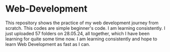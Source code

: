 # Web-Development
This repository shows the practice of my web development journey from scratch.
This codes are simple beginner's code. I am learning consistently. I just uploaded 57 folders on 28.05.24, all together, which I have been learning for quite some time now.
I am learning consistently and hope to learn Web Development as fast as I can.
